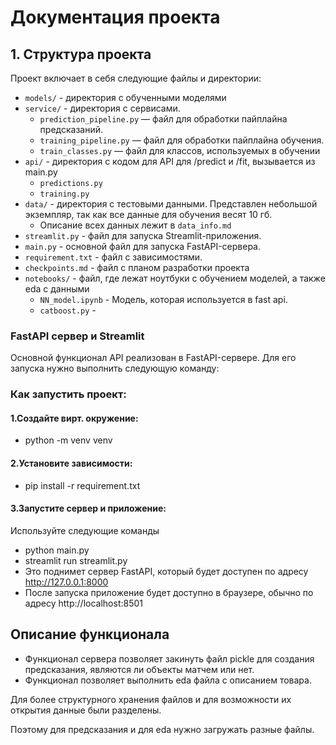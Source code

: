 # Документация проекта
## 1. Структура проекта
Проект включает в себя следующие файлы и директории:

- `models/` - директория с обученными моделями
- `service/` - директория с сервисами.
    - `prediction_pipeline.py` — файл для обработки пайплайна предсказаний.
    - `training_pipeline.py` — файл для обработки пайплайна обучения.
    - `train_classes.py` — файл для классов, используемых в обучении
- `api/` - директория с кодом для API для /predict и /fit, вызывается из main.py
    - `predictions.py`
    - `training.py`
- `data/` - директория с тестовыми данными. Представлен небольшой экземпляр, так как все данные для обучения весят 10 гб.
    - Описание всех данных лежит в `data_info.md`
- `streamlit.py` - файл для запуска Streamlit-приложения.
- `main.py` - основной файл для запуска FastAPI-сервера.
- `requirement.txt` - файл с зависимостями.
- `checkpoints.md` - файл с планом разработки проекта
- `notebooks/` - файл, где лежат ноутбуки с обучением моделей, а также eda с данными
    - `NN_model.ipynb` - Модель, которая используется в fast api.
    - `catboost.py` - 


### FastAPI сервер и Streamlit

Основной функционал API реализован в FastAPI-сервере. Для его запуска нужно выполнить следующую команду:
### Как запустить проект:
#### 1.Создайте вирт. окружение:
- python -m venv venv
#### 2.Установите зависимости:
- pip install -r requirement.txt
#### 3.Запустите сервер и приложение:
Используйте следующие команды
- python main.py
- streamlit run streamlit.py
- Это поднимет сервер FastAPI, который будет доступен по адресу http://127.0.0.1:8000
- После запуска приложение будет доступно в браузере, обычно по адресу http://localhost:8501

## Описание функционала

- Функционал сервера позволяет закинуть файл pickle для создания предсказания, являются ли объекты матчем или нет.
- Функционал позволяет выполнить eda файла с описанием товара.

Для более структурного хранения файлов и для возможности их открытия данные были разделены.

Поэтому для предсказания и для eda нужно загружать разные файлы.

